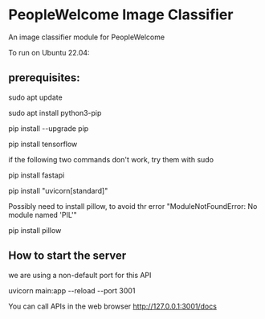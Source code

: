 # PeopleWelcome Image Classifier

An image classifier module for PeopleWelcome

To run on Ubuntu 22.04:

## prerequisites:
sudo apt update

sudo apt install python3-pip

pip install --upgrade pip

pip install tensorflow

if the following two commands don't work, try them with sudo 

pip install fastapi 

pip install "uvicorn[standard]"

Possibly need to install pillow, to avoid thr error "ModuleNotFoundError: No module named 'PIL'"

pip install pillow 

## How to start the server
we are using a non-default port for this API

uvicorn main:app --reload --port 3001

You can call APIs in the web browser
http://127.0.0.1:3001/docs
